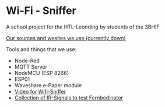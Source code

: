 # Wi-Fi - Sniffer
A school project for the HTL-Leonding by students of the 3BHIF

[Our sources and wesites we use (currently down)](https://getpo.st/p/sypprojectsources/)

Tools and things that we use:
* Node-Red
* MQTT Server
* NodeMCU (ESP 8266)
* ESP01
* Waveshare e-Paper module
* [Video for Wifi-Sniffer](http://getpo.st/Gu)
* [Collection of IR-Signals to test Fernbedinator](http://getpo.st/jX)
